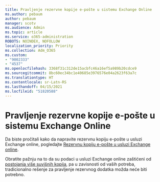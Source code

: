 ```yaml
---
title: Pravljenje rezervne kopije e-pošte u sistemu Exchange Online
ms.author: pebaum
author: pebaum
manager: scotv
ms.audience: Admin
ms.topic: article
ms.service: o365-administration
ROBOTS: NOINDEX, NOFOLLOW
localization_priority: Priority
ms.collection: Adm_O365
ms.custom:
- "9002333"
- "4537"
ms.openlocfilehash: 3368f31c312de15acbfc46a16ef5a989b20cdce9
ms.sourcegitcommit: 8bc60ec34bc1e40685e3976576e04a2623f63a7c
ms.translationtype: HT
ms.contentlocale: sr-Latn-RS
ms.lasthandoff: 04/15/2021
ms.locfileid: "51820588"
---
```

# <a name="backing-up-email-in-exchange-online"></a>Pravljenje rezervne kopije e-pošte u sistemu Exchange Online

Da biste pročitali kako da napravite rezervnu kopiju e-pošte u usluzi Exchange online, pogledajte [Rezervnu kopiju e-pošte u usluzi Exchange online](https://docs.microsoft.com/exchange/back-up-email).

Obratite pažnju na to da su podaci u usluzi Exchange online zaštićeni od [postojanja više suvišnih kopija](https://docs.microsoft.com/office365/servicedescriptions/exchange-online-service-description/high-availability-and-business-continuity), pa u zavisnosti od vaših potreba, tradicionalno rešenje za pravljenje rezervnog dodatka možda neće biti potrebno.
